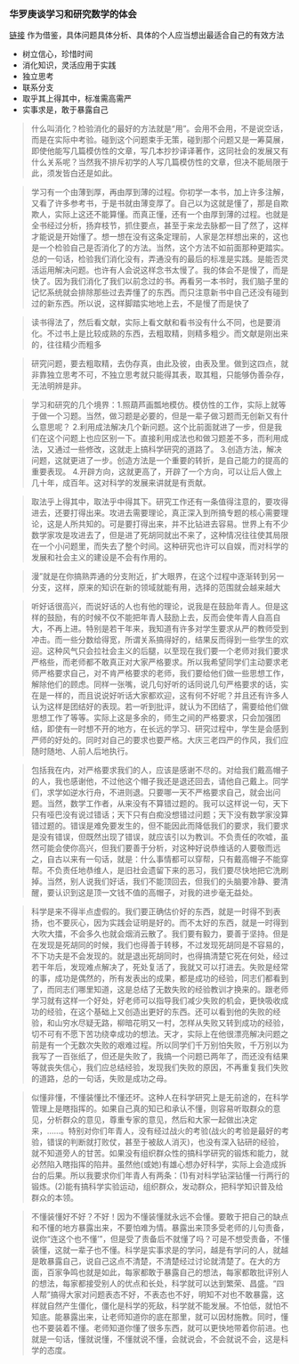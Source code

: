 ### 华罗庚谈学习和研究数学的体会

[链接](https://mp.weixin.qq.com/s/uDBbgmjb4Rb6VVIuYO-lbQ)
作为借鉴，具体问题具体分析、具体的个人应当想出最适合自己的有效方法
- 树立信心，珍惜时间
- 消化知识，灵活应用于实践
- 独立思考
- 联系分支
- 取乎其上得其中，标准需高需严
- 实事求是，敢于暴露自己

> 什么叫消化？检验消化的最好的方法就是“用”。会用不会用，不是说空话，而是在实际中考验。碰到这个问题束手无策，碰到那个问题又是一筹莫展，即使他能写几篇模仿性的文章，写几本抄抄译译著作，这同社会的发展又有什么关系呢？当然我不排斥初学的人写几篇模仿性的文章，但决不能局限于此，须发皆白还是如此。

>学习有一个由薄到厚，再由厚到薄的过程。你初学一本书，加上许多注解，又看了许多参考书，于是书就由薄变厚了。自己以为这就是懂了，那是自欺欺人，实际上这还不能算懂。而真正懂，还有一个由厚到薄的过程。也就是全书经过分析，扬弃枝节，抓住要点，甚至于来龙去脉都一目了然了，这样才能说是开始懂了。想一想在没有这条定理前，人家是怎样想出来的，这也是一个检验自己是否消化了的方法。当然，这个方法不如前面那种更踏实。总的一句话，检验我们消化没有，弄通没有的最后的标准是实践。是能否灵活运用解决问题。也许有人会说这样念书太慢了。我的体会不是慢了，而是快了。因为我们消化了我们以前念过的书。再看另一本书时，我们脑子里的记忆系统就会排除那些过去弄懂了的东西。而只注意新书中自己还没有碰到过的新东西。所以说，这样脚踏实地地上去，不是慢了而是快了


> 读书得法了，然后看文献，实际上看文献和看书没有什么不同，也是要消化。不过书上是比较成熟的东西，去粗取精，则精多粗少。而文献是刚出来的，往往精少而粗多

> 研究问题，要去粗取精，去伪存真，由此及彼，由表及里。做到这四点，就非靠独立思考不可，不独立思考就只能得其表，取其粗，只能够伪善杂存，无法明辨是非。

> 学习和研究的几个境界：1.照葫芦画瓢地模仿。模仿性的工作，实际上就等于做一个习题。当然，做习题是必要的，但是一辈子做习题而无创新又有什么意思呢？
2.利用成法解决几个新问题。这个比前面就进了一步，但是我们在这个问题上也应区别一下。直接利用成法也和做习题差不多，而利用成法，又通过一些修改，这就走上搞科学研究的道路了。
3.创造方法，解决问题，这就更进了一步。创造方法是一个重要的转折，是自己能力的提高的重要表现。
4.开辟方向，这就更高了，开辟了一个方向，可以让后人做上几十年，成百年。这对科学的发展来讲就是有贡献。

> 取法乎上得其中，取法乎中得其下。研究工作还有一条值得注意的，要攻得进去，还要打得出来。攻进去需要理论，真正深入到所搞专题的核心需要理论，这是人所共知的。可是要打得出来，并不比钻进去容易。世界上有不少数学家攻是攻进去了，但是进了死胡同就出不来了，这种情况往往使其局限在一个小问题里，而失去了整个时间。这种研究也许可以自娱，而对科学的发展和社会主义的建设是不会有作用的。

> 漫”就是在你搞熟弄通的分支附近，扩大眼界，在这个过程中逐渐转到另一分支，这样，原来的知识在新的领域就能有用，选择的范围就会越来越大

> 听好话很高兴，而说好话的人也有他的理论，说我是在鼓励年青人。但是这样的鼓励，有的时候不仅不能把年青人鼓励上去，反而会使年青人自高自大，不再上进。特别是若干年来，我知道有许多对学生要求从严的教师受到冲击。而一些分数给得宽，所谓关系搞得好的，结果反而得到一些学生的欢迎。这种风气只会拉社会主义的后腿，以至现在我们要一个老师对我们要求严格些，而老师都不敢真正对大家严格要求。所以我希望同学们主动要求老师严格要求自己，对不肯严格要求的老师，我们要给他们做一些思想工作，解除他们的顾虑。同样一张嘴，说几句好听的话同说几句严格要求的话，实在是一样的，而且说说好听话大家都欢迎，这有何不好呢？并且还有许多人认为这样是团结好的表现。若一听到批评，就认为不团结了，需要给他们做思想工作了等等。实际上这是多余的，师生之间的严格要求，只会加强团结，即使有一时想不开的地方，在长远的学习、研究过程中，学生是会感到严师的好处的。同时对自己的要求也要严格。大庆三老四严的作风，我们应随时随地、人前人后地执行。

> 包括我在内，对严格要求我们的人，应该是感谢不尽的。对给我们戴高帽子的人，我也感谢他，不过他这个帽子我还是退还回去，请他自己戴上。同学们，求学如逆水行舟，不进则退。只要哪一天不严格要求自己，就会出问题。当然，数学工作者，从来没有不算错过题的。我可以这样说一句，天下只有哑巴没有说过错话；天下只有白痴没想错过问题；天下没有数学家没算错过题的。错误是难免要发生的，但不能因此而降低我们的要求，我们要求是没有错误，但既然出现了错误，就应该引以为教训。不负责任的吹嘘，虽然可能会使你高兴，但我们要善于分析，对这种好说恭维话的人要敬而远之，自古以来有一句话，就是：什么事情都可以穿帮，只有戴高帽子不能穿帮。不负责任地恭维人，是旧社会遗留下来的恶习，我们要尽快地把它洗刷掉。当然，别人说我们好话，我们不能顶回去，但我们的头脑要冷静、要清醒，要认识到这是顶一文钱不值的高帽子，对我的进步毫无益处。

> 科学是来不得半点虚假的。我们要正确估价好的东西，就是一时得不到表扬，也不要灰心，因为实践会证明是好的。而不太好的东西，就是一时得到大吹大擂，不会多久也就会烟消云散了。我们要有毅力，要善于坚持。但是在发现是死胡同的时候，我们也得善于转移，不过发现死胡同是不容易的，不下功夫是不会发现的。就是退出死胡同时，也得搞清楚它死在何处，经过若干年后，发现难点解决了，死处复活了，我就又可以打进去。失败是经常的事，成功是偶然的，所有发表出的成果，都是成功的经验，同志们都看到了，而同志们哪里知道，这是总结了无数失败的经验教训才换来的。跟老师学习就有这样一个好处，好老师可以指导我们减少失败的机会，更快吸收成功的经验，在这个基础上又创造出更好的东西。还可以看到他的失败的经验，和山穷水尽疑无路，柳暗花明又一村，怎样从失败又转到成功的经验，切不可有不愿下苦功绕幸成功的想法。天才，实际上在他很漂亮解决问题之前是有一个无数次失败的艰难过程。所以同学们千万别怕失败，千万别以为我写了一百张纸了，但还是失败了，我搞一个问题已两年了，而还没有结果等就丧失信心，我们应总结经验，发现我们失败的原因，不再重复我们失败的道路，总的一句话，失败是成功之母。

> 似懂非懂，不懂装懂比不懂还坏。这种人在科学研究上是无前途的，在科学管理上是瞎指挥的。如果自己真的知已和承认不懂，则容易听取群众的意见，分析群众的意见，尊重专家的意见，然后和大家一起做出决定来，……。特别对你们年青人，没有经过战火的考验(战火的考验是最好的考验，错误的判断就打败仗，甚至于被敌人消灭)，也没有深入钻研的经验，就不知道旁人的甘苦。如果没有组织群众性的搞科学研究的锻炼和能力，就必然陷入瞎指挥的陷井。虽然他(或她)有雄心想办好科学，实际上会造成拆台的后果。所以我要求你们年青人有两条：(1)有对科学钻深钻懂一行两行的锻炼。(2)能有搞科学实验运动，组织群众，发动群众，把科学知识普及给群众的本领。

> 不懂装懂好不好？不好！因为不懂装懂就永远不会懂。要敢于把自己的缺点和不懂的地方暴露出来，不要怕难为情。暴露出来顶多受老师的儿句责备，说你“连这个也不懂’”，但是受了责备后不就懂了吗？可是不想受责备，不懂装懂，这就一辈子也不懂。科学是实事求是的学问，越是有学问的人，就越是敢暴露自己，说自己这点不清楚，不清楚经过讨论就清楚了。在大的方面，百家争鸣也就是如此，每家都敢于暴露自己的想法，每家都敢批评别人的想法，每家都接受别人的优点和长处，科学就可以达到繁荣、昌盛。“四人帮”搞得大家对问题表态不好，不表态也不好，明知不对也不敢暴露，这样就自然产生僵化，僵化是科学的死敌，科学就不能发展。不怕低，就怕不知底。能暴露出来，让老师知道你的底在那里，就可以因材施教。同时，懂也不要装着不懂。老师知道你懂了很多东西，就可以更快地带着你前进。也就是一句话，懂就说懂，不懂就说不懂，会就说会，不会就说不会，这是科学的态度。
